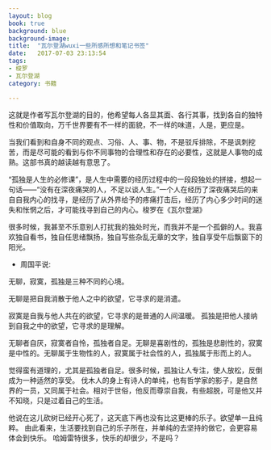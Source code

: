 ```yaml
---
layout: blog
book: true
background: blue
background-image: 
title:  "瓦尔登湖wuxi一些所感所想和笔记书签"
date:   2017-07-03 23:13:54
tags:
- 梭罗
- 瓦尔登湖
category: 书籍

---
```

 
这就是作者写瓦尔登湖的目的，他希望每人各显其面、各行其事，找到各自的独特性和价值取向，万千世界要有不一样的面貌，不一样的味道，人是，更应是。
 
  当我们看到和自身不同的观点、习俗、人、事、物，不是驳斥排除，不是讽刺挖苦，而是尽可能的看到与你不同事物的合理性和存在的必要性，这就是人事物的成熟。这部书真的越读越有意思了。
 
“孤独是人生的必修课”，是人生中需要的经历过程中的一段段独处的拼接，想起一句话——“没有在深夜痛哭的人，不足以谈人生。”一个人在经历了深夜痛哭后的来自自我内心的找寻，是经历了从外界给予的疼痛打击后，经历了内心多少时间的迷失和怅惘之后，才可能找寻到自己的内心。梭罗在《瓦尔登湖》
 
很多时候，我甚至不乐意别人打扰我的独处时光，而我并不是一个孤僻的人。我喜欢独自看书，独自任思绪飘扬，独自写些杂乱无章的文字，独自享受午后飘窗下的阳光。
 
- 周国平说:
 
 无聊，寂寞，孤独是三种不同的心境。
  
无聊是把自我消散于他人之中的欲望，它寻求的是消遣。
 
寂寞是自我与他人共在的欲望，它寻求的是普通的人间温暖。
 孤独是把他人接纳到自我之中的欲望，它寻求的是理解。
 
 无聊者自厌，寂寞者自怜，孤独者自足。无聊是喜剧性的，孤独是悲剧性的，寂寞是中性的。无聊属于生物性的人，寂寞属于社会性的人，孤独属于形而上的人。
 
 觉得蛮有道理的，尤其是孤独者自足。很多时候，孤独让人专注，使人放松，反倒成为一种适然的享受。
伐木人的身上有诗人的单纯，也有哲学家的影子，是自然界的一员，又同属于社会。相对于世俗，他反而尊崇自我，有些超脱，可是他又并不知晓，只是过着自己的生活。
 
他说在这儿砍树已经开心死了，这天底下再也没有比这更棒的乐子。欲望单一且纯粹。
由此看来，生活要找到自己的乐子所在，并单纯的去坚持的做它，会更容易体会到快乐。
哈姆雷特很多，快乐的却很少，不是吗？